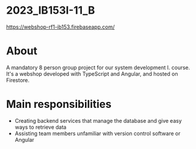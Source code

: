 # 2023_IB153I-11_B


https://webshop-rf1-ib153.firebaseapp.com/

# About

A mandatory 8 person group project for our system development I. course.
It's a webshop developed with TypeScript and Angular, and hosted on Firestore.


# Main responsibilities

- Creating backend services that manage the database and give easy ways to retrieve data
- Assisting team members unfamiliar with version control software or Angular
